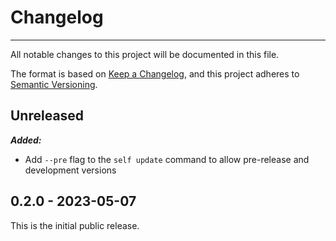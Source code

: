 # Changelog

-----

All notable changes to this project will be documented in this file.

The format is based on [Keep a Changelog](https://keepachangelog.com/en/1.0.0/), and this project adheres to [Semantic Versioning](https://semver.org/spec/v2.0.0.html).

## Unreleased

***Added:***

- Add `--pre` flag to the `self update` command to allow pre-release and development versions

## 0.2.0 - 2023-05-07

This is the initial public release.
